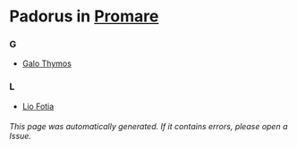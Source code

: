 # Padorus in [Promare](https://myanimelist.net/anime/35848/Promare)

### G
* [Galo Thymos](https://github.com/shadow578/Project-Padoru/blob/master/table-of-contents/characters/GaloThymos.md)

### L
* [Lio Fotia](https://github.com/shadow578/Project-Padoru/blob/master/table-of-contents/characters/LioFotia.md)

###### This page was automatically generated. If it contains errors, please open a Issue.
